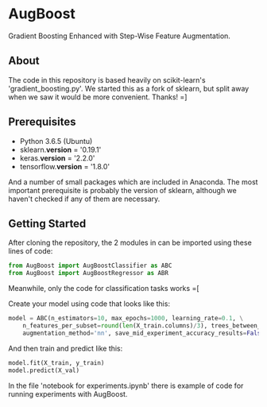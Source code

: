 # AugBoost
Gradient Boosting Enhanced with Step-Wise Feature Augmentation. 
## About
The code in this repository is based heavily on scikit-learn's 'gradient_boosting.py'. 
We started this as a fork of sklearn, but split away when we saw it would be more convenient. Thanks! =]

## Prerequisites
* Python 3.6.5 (Ubuntu)
* sklearn.__version__ = '0.19.1'
* keras.__version__ = '2.2.0'
* tensorflow.__version__ = '1.8.0'

And a number of small packages which are included in Anaconda.
The most important prerequisite is probably the version of sklearn, although we haven't checked if any of them are necessary.

## Getting Started
After cloning the repository, the 2 modules in can be imported using these lines of code:
```python
from AugBoost import AugBoostClassifier as ABC
from AugBoost import AugBoostRegressor as ABR
```
Meanwhile, only the code for classification tasks works =[

Create your model using code that looks like this:

```python
model = ABC(n_estimators=10, max_epochs=1000, learning_rate=0.1, \
    n_features_per_subset=round(len(X_train.columns)/3), trees_between_feature_update=10,\
    augmentation_method='nn', save_mid_experiment_accuracy_results=False)
```
And then train and predict like this:
```python
model.fit(X_train, y_train)
model.predict(X_val)
```

In the file 'notebook for experiments.ipynb' there is example of code for running experiments with AugBoost.

